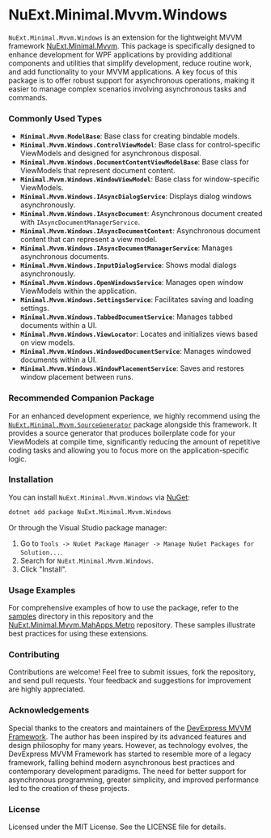 # NuExt.Minimal.Mvvm.Windows

`NuExt.Minimal.Mvvm.Windows` is an extension for the lightweight MVVM framework [NuExt.Minimal.Mvvm](https://github.com/IvanGit/NuExt.Minimal.Mvvm). This package is specifically designed to enhance development for WPF applications by providing additional components and utilities that simplify development, reduce routine work, and add functionality to your MVVM applications. A key focus of this package is to offer robust support for asynchronous operations, making it easier to manage complex scenarios involving asynchronous tasks and commands.

### Commonly Used Types

- **`Minimal.Mvvm.ModelBase`**: Base class for creating bindable models.
- **`Minimal.Mvvm.Windows.ControlViewModel`**: Base class for control-specific ViewModels and designed for asynchronous disposal.
- **`Minimal.Mvvm.Windows.DocumentContentViewModelBase`**: Base class for ViewModels that represent document content.
- **`Minimal.Mvvm.Windows.WindowViewModel`**: Base class for window-specific ViewModels.
- **`Minimal.Mvvm.Windows.IAsyncDialogService`**: Displays dialog windows asynchronously.
- **`Minimal.Mvvm.Windows.IAsyncDocument`**: Asynchronous document created with `IAsyncDocumentManagerService`.
- **`Minimal.Mvvm.Windows.IAsyncDocumentContent`**: Asynchronous document content that can represent a view model.
- **`Minimal.Mvvm.Windows.IAsyncDocumentManagerService`**: Manages asynchronous documents.
- **`Minimal.Mvvm.Windows.InputDialogService`**: Shows modal dialogs asynchronously.
- **`Minimal.Mvvm.Windows.OpenWindowsService`**: Manages open window ViewModels within the application.
- **`Minimal.Mvvm.Windows.SettingsService`**: Facilitates saving and loading settings.
- **`Minimal.Mvvm.Windows.TabbedDocumentService`**: Manages tabbed documents within a UI.
- **`Minimal.Mvvm.Windows.ViewLocator`**: Locates and initializes views based on view models.
- **`Minimal.Mvvm.Windows.WindowedDocumentService`**: Manages windowed documents within a UI.
- **`Minimal.Mvvm.Windows.WindowPlacementService`**: Saves and restores window placement between runs.

### Recommended Companion Package

For an enhanced development experience, we highly recommend using the [`NuExt.Minimal.Mvvm.SourceGenerator`](https://www.nuget.org/packages/NuExt.Minimal.Mvvm.SourceGenerator) package alongside this framework. It provides a source generator that produces boilerplate code for your ViewModels at compile time, significantly reducing the amount of repetitive coding tasks and allowing you to focus more on the application-specific logic.

### Installation

You can install `NuExt.Minimal.Mvvm.Windows` via [NuGet](https://www.nuget.org/):

```sh
dotnet add package NuExt.Minimal.Mvvm.Windows
```

Or through the Visual Studio package manager:

1. Go to `Tools -> NuGet Package Manager -> Manage NuGet Packages for Solution...`.
2. Search for `NuExt.Minimal.Mvvm.Windows`.
3. Click "Install".

### Usage Examples

For comprehensive examples of how to use the package, refer to the [samples](samples) directory in this repository and the [NuExt.Minimal.Mvvm.MahApps.Metro](https://github.com/IvanGit/NuExt.Minimal.Mvvm.MahApps.Metro) repository. These samples illustrate best practices for using these extensions.

### Contributing

Contributions are welcome! Feel free to submit issues, fork the repository, and send pull requests. Your feedback and suggestions for improvement are highly appreciated.

### Acknowledgements

Special thanks to the creators and maintainers of the [DevExpress MVVM Framework](https://github.com/DevExpress/DevExpress.Mvvm.Free). The author has been inspired by its advanced features and design philosophy for many years. However, as technology evolves, the DevExpress MVVM Framework has started to resemble more of a legacy framework, falling behind modern asynchronous best practices and contemporary development paradigms. The need for better support for asynchronous programming, greater simplicity, and improved performance led to the creation of these projects.

### License

Licensed under the MIT License. See the LICENSE file for details.